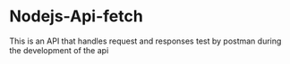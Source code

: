 # Nodejs-Api-fetch
This is an API that handles request and responses test by postman during the development of the api
